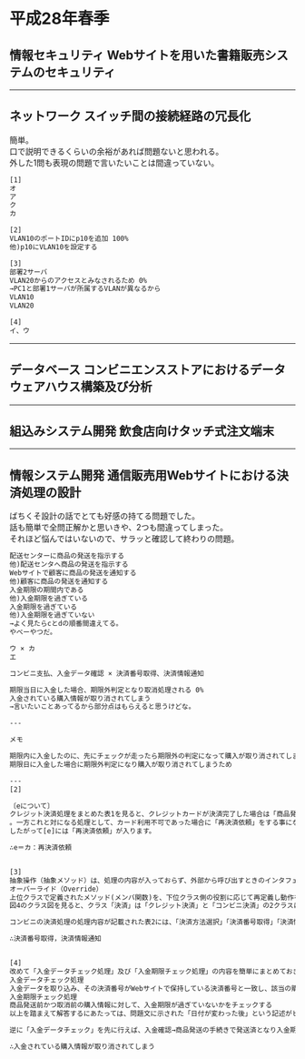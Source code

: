 # 平成28年春季

## 情報セキュリティ Webサイトを用いた書籍販売システムのセキュリティ

---

## ネットワーク スイッチ間の接続経路の冗長化

簡単。  
口で説明できるくらいの余裕があれば問題ないと思われる。  
外した1問も表現の問題で言いたいことは間違っていない。

``` txt : 25分 9/10
[1]
オ
ア
ク
カ

[2]
VLAN10のポートIDにp10を追加 100%
他)p10にVLAN10を設定する

[3]
部署2サーバ
VLAN20からのアクセスとみなされるため 0%
→PC1と部署1サーバが所属するVLANが異なるから
VLAN10
VLAN20

[4]
イ、ウ
```

---

## データベース コンビニエンスストアにおけるデータウェアハウス構築及び分析

---

## 組込みシステム開発 飲食店向けタッチ式注文端末

---

## 情報システム開発 通信販売用Webサイトにおける決済処理の設計

ばちくそ設計の話でとても好感の持てる問題でした。  
話も簡単で全問正解かと思いきや、2つも間違ってしまった。  
それほど悩んではいないので、サラッと確認して終わりの問題。  

``` txt : 24分 6/8
配送センターに商品の発送を指示する
他)配送センタへ商品の発送を指示する
Webサイトで顧客に商品の発送を通知する
他)顧客に商品の発送を通知する
入金期限の期間内である
他)入金期限を過ぎている
入金期限を過ぎている
他)入金期限を過ぎていない
→よく見たらcとdの順番間違えてる。
やべーやつだ。

ウ × カ
エ

コンビニ支払、入金データ確認 × 決済番号取得、決済情報通知

期限当日に入金した場合、期限外判定となり取消処理される 0%
入金されている購入情報が取り消されてしまう
→言いたいことあってるから部分点はもらえると思うけどな。

---

メモ

期限内に入金したのに、先にチェックが走ったら期限外の判定になって購入が取り消されてしまう
期限日に入金した場合に期限外判定になり購入が取り消されてしまうため

---
[2]

〔eについて〕
クレジット決済処理をまとめた表1を見ると、クレジットカードが決済完了した場合は「商品発送」を行うことになっており、この処理はクラス「クレジット購入情報」にあります
。一方これと対になる処理として、カード利用不可であった場合に「再決済依頼」をする事になっていますが、図4のクラス図には記載されていません。
したがって[e]には「再決済依頼」が入ります。

∴e＝カ：再決済依頼


[3]
抽象操作（抽象メソッド）は、処理の内容が入っておらず、外部から呼び出すときのインタフェース、すなわち戻り値の型、メソッド名、引数の型、引数の数のみが定義されているメソッドです。抽象メソッドを1つ以上含むクラスは抽象クラスといいます。処理内容が定義されていないため、抽象クラスをインスタンス化することはできず、必ずサブクラスに継承してオーバーライドし、処理内容を確定する必要があります。
オーバーライド（Override）
上位クラスで定義されたメソッド(メンバ関数)を、下位クラス側の役割に応じて再定義し動作を変更すること
図4のクラス図を見ると、クラス「決済」は「クレジット決済」と「コンビニ決済」の2クラスに継承され、それぞれでメソッド「決済手続」をオーバーライドしています。クラス「コンビニ決済」でオーバライドしたメソッド「決済手続」には、コンビニ決済固有の処理（すなわち、クレジット決済とは異なる処理）が入ります。なぜなら、仮に決済手続に関わる「クレジット決済」と「コンビニ決済」で共通の処理があるならば、「決済方法選択」のようにスーパークラスである「決済」側で処理を定義するべきだからです。

コンビニの決済処理の処理内容が記載された表2には、「決済方法選択」「決済番号取得」「決済情報通知」「コンビニ支払」という4つの処理名称がありますが、このうち「決済方法選択」はクレジット決済と共通の処理であり、スーパークラスで定義済です。また「コンビニ支払」は、図1のアクティビティ図でもWebサイトの処理範囲外とされているように、顧客が行うものであってシステムは関与しません。したがって、残った「決済番号取得」及び「決済情報通知」がコンビニ決済クラスで実装すべき処理内容となります。

∴決済番号取得，決済情報通知


[4]
改めて「入金データチェック処理」及び「入金期限チェック処理」の内容を簡単にまとめておきましょう。
入金データチェック処理
入金データを取り込み、その決済番号がWebサイトで保持している決済番号と一致し、該当の購入情報が取り消されていない場合に商品発送を行う
入金期限チェック処理
商品発送前かつ取消前の購入情報に対して、入金期限が過ぎていないかをチェックする
以上を踏まえて解答するにあたっては、問題文に示された「日付が変わった後」という記述がヒントになります。仮に1月31日が入金期限日の注文について、その注文の料金支払いが1月31日の23時以降に行われたことを考えます（バッチ処理は1時間毎に行われるので）。日付が変わって2月1日になってからバッチ処理が実行される際、先に「入金期限チェック処理」を行ってしまうと、当該注文は「未発送かつ入金期限日を過ぎている」と判断され、（顧客は入金期限日内に支払いをしていたにも関わらず）購入取消の処理が進められてしまいます。これが、処理順の先後によって生じる不具合です。

逆に「入金データチェック」を先に行えば、入金確認→商品発送の手続きで発送済となり入金期限チェックの対象から外れるため、購入が取り消されることはありません。

∴入金されている購入情報が取り消されてしまう

```
